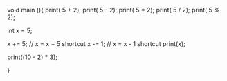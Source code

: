 void main (){
   print( 5 + 2);
   print( 5 - 2);
   print( 5 * 2);
   print( 5 / 2);
   print( 5 % 2);
  
 int x = 5;
  
  x += 5; // x = x + 5 shortcut
  x -= 1; // x = x - 1 shortcut
  print(x);
   
  print((10 - 2) * 3);
   
  
}